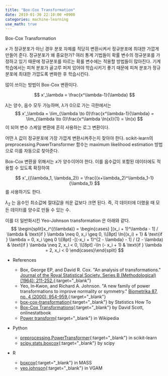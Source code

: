 ```yaml
---
title: "Box-Cox Transformation"
date: 2019-01-30 22:10:00 +0900
categories: machine-learning
use_math: true
---
```


Box-Cox Transformation

$x$ 가 정규분포가 아닌 경우 분포 자체를 적당히 변환시켜서 정규분포에 최대한 가깝게 만들어 준다.
정규분포가 왜 중요한가? 여러 통계 기법들이 확률 변수의 정규분포를 가정하고 있기 때문에 정규분포를 따르는 확룰 변수에는 적용할 방법들이 많아진다.
기계학습에서는 피쳐 분포가 골고루 퍼져 있어야 학습시키기 좋기 때문에 피쳐 분포가 정규분포에 최대한 가깝도록 변화한 후 학습시킨다.

많이 쓰이는 방법이 Box-Cox 변환이다.

$$ x'_\lambda = \frac{x^\lambda-1}{\lambda} $$

$\lambda$는 양수, 음수 모두 가능하며, $\lambda$가 0으로 가는 극한에서는 $$ x'_\lambda = \lim_{\lambda \to 0}\frac{x^\lambda-1}{\lambda} = \lim_{\lambda \to 0}\frac{x^\lambda \ln(x)}{1} = \ln(x) $$ 이 되어 변수 스케일 변환에 흔히 사용하는 로그 변환이다.

어떤 $\lambda$ 값이 정규분포에 가장 가깝게 변환시켜주는지 찾아야 한다.
scikit-learn의 preprocessing.PowerTransformer 함수는 maximum likelihood estimation 방법으로 이를 자동으로 찾아준다.


Box-Cox 변환을 위해서는 $x$가 양수이어야 한다.
이를 음수값이 포함된 데이터에도 적용할 수 있도록 확장하여 

$$ x'_{(\lambda_1, \lambda_2)} = \frac{(x+\lambda_2)^\lambda_1-1}{\lambda_1} $$
를 사용하기도 한다. 

$\lambda_2$ 는 음수인 최소값에 절대값을 씌운 값보다 크면 된다. 즉, 각 데이터에 더했을 때 모든 데이터를 양수로 만들 수 있는 수.

이를 더 일반화시킨 Yeo-Johnson transformation 은 아래와 같다.
$$
\begin{split}x_i^{(\lambda)} =
\begin{cases}
 [(x_i + 1)^\lambda - 1] / \lambda & \text{if } \lambda \neq 0, x_i \geq 0, \\[8pt]
\ln{(x_i) + 1} & \text{if } \lambda = 0, x_i \geq 0 \\[8pt]
-[(-x_i + 1)^{2 - \lambda} - 1] / (2 - \lambda) & \text{if } \lambda \neq 2, x_i < 0, \\[8pt]
 -\ln (- x_i + 1) & \text{if } \lambda = 2, x_i < 0
\end{cases}\end{split}
$$

- References
  - Box, George EP, and David R. Cox. "An analysis of transformations." [Journal of the Royal Statistical Society. Series B (Methodological) (1964): 211-252.](https://www.jstor.org/stable/2984418){:target="_blank"}
  - Yeo, In‐Kwon, and Richard A. Johnson. "A new family of power transformations to improve normality or symmetry." [Biometrika 87, no. 4 (2000): 954-959.](https://academic.oup.com/biomet/article-abstract/87/4/954/232908){:target="_blank"}
  - [box-cox-transformation]( https://www.statisticshowto.datasciencecentral.com/box-cox-transformation/){:target="_blank"} by Statistics How To
  - [Box-Cox Transformations](http://onlinestatbook.com/mobile/transformations/box-cox.html){:target="_blank"} by David Scott, onlinestatbook
  - [Power transform](https://en.wikipedia.org/wiki/Power_transform){:target="_blank"} in Wikipedia

- Python
  - [preprocessing.PowerTransformer](https://scikit-learn.org/stable/modules/preprocessing.html#preprocessing-transformer){:target="_blank"} in scikit-learn
  - [scipy.stats.boxcox](https://docs.scipy.org/doc/scipy/reference/generated/scipy.stats.boxcox.html){:target="_blank"} by scipy

- R
  - [boxcox](https://www.rdocumentation.org/packages/MASS/versions/7.3-0/topics/boxcox){:target="_blank"} in MASS
  - [yeo.johnson](
https://www.rdocumentation.org/packages/VGAM/versions/1.0-6/topics/yeo.johnson){:target="_blank"} in VGAM
